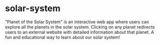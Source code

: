 # solar-system
"Planet of the Solar System" is an interactive web app where users can explore all the planets in the solar system. Clicking on any planet redirects users to an external website with detailed information about that planet. A fun and educational way to learn about our solar system!
